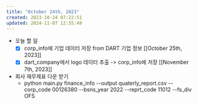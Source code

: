 ```yaml
---
title: "October 24th, 2023"
created: 2023-10-24 07:22:51
updated: 2024-11-07 12:55:49
---
```

  * 오늘 할 일
    * [x] corp_info에 기업 데이터 저장 from DART 기업 정보 [[October 25th, 2023]]
    * [x] dart_company에서 logo 데이터 추출 -> corp_info에 저장 [[November 7th, 2023]]
  * 회사 재무제표 다운 받기
    *  python main.py finance_info --output quaterly_report.csv --corp_code 00126380 --bsns_year 2022 --reprt_code 11012 --fs_div OFS